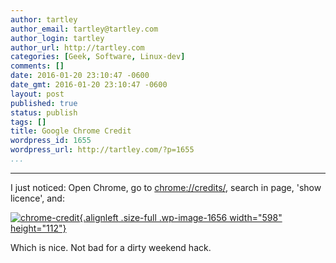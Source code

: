```yaml
---
author: tartley
author_email: tartley@tartley.com
author_login: tartley
author_url: http://tartley.com
categories: [Geek, Software, Linux-dev]
comments: []
date: 2016-01-20 23:10:47 -0600
date_gmt: 2016-01-20 23:10:47 -0600
layout: post
published: true
status: publish
tags: []
title: Google Chrome Credit
wordpress_id: 1655
wordpress_url: http://tartley.com/?p=1655
...
```

---

I just noticed: Open Chrome, go to <chrome://credits/>, search in page,
'show licence', and:

[![chrome-credit](http://tartley.com/wp-content/uploads/2016/01/chrome-credit.png){.alignleft
.size-full .wp-image-1656 width="598"
height="112"}](http://tartley.com/wp-content/uploads/2016/01/chrome-credit.png)

Which is nice. Not bad for a dirty weekend hack.
